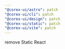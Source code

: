 ```yaml
---
"@corex-ui/astro": patch
"@corex-ui/cli": patch
"@corex-ui/design": patch
"@corex-ui/static": patch
"@corex-ui/vite": patch
---
```


remove Static React
